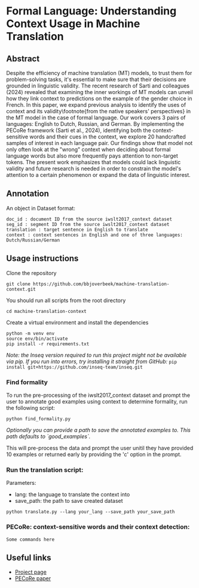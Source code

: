 # Formal Language: Understanding Context Usage in Machine Translation

## Abstract

Despite the efficiency of machine translation (MT) models, to trust them for problem-solving tasks, it's essential to make sure that their decisions are grounded in linguistic validity. The recent research of Sarti and colleagues (2024) revealed that examining the inner workings of MT models can unveil how they link context to predictions on the example of the gender choice in French. In this paper, we expand previous analysis to identify the uses of context and its validity\footnote{from the native speakers' perspectives} in the MT model in the case of formal language. Our work covers 3 pairs of languages: English to Dutch, Russian, and German. By implementing the PECoRe framework (Sarti et al., 2024), identifying both the context-sensitive words and their cues in the context, we explore 20 handcrafted samples of interest in each language pair. Our findings show that model not only often look at the "wrong" context when deciding about formal language words but also more frequently pays attention to non-target tokens. The present work emphasizes that models could lack linguistic validity and future research is needed in order to constrain the model's attention to a certain phenomenon or expand the data of linguistic interest.

## Annotation

An object in Dataset format:

```
doc_id : document ID from the source iwslt2017_context dataset
seg_id : segment ID from the source iwslt2017_context dataset
translation : target sentence in English to translate
context : context sentences in English and one of three languages: Dutch/Russian/German
```

## Usage instructions

Clone the repository

```
git clone https://github.com/bbjoverbeek/machine-translation-context.git
```

You should run all scripts from the root directory

```
cd machine-translation-context
```

Create a virtual environment and install the dependencies

```
python -m venv env
source env/bin/activate
pip install -r requirements.txt
```

_Note: the Inseq version required to run this project might not be available via pip. If you run into errors, try installing it straight from GitHub:_ `pip install git+https://github.com/inseq-team/inseq.git`

### Find formality

To run the pre-processing of the iwslt2017_context dataset and prompt the user to annotate good examples using context to determine formality, run the following script:

```
python find_formality.py
```

_Optionally you can provide a path to save the annotated examples to. This path defaults to \`good_examples\`._

This will pre-process the data and prompt the user unitil they have provided 10 examples or returned early by providing the 'c' option in the prompt.

### Run the translation script:

Parameters:

- lang: the language to translate the context into
- save_path: the path to save created dataset

```
python translate.py --lang your_lang --save_path your_save_path
```

### PECoRe: context-sensitive words and their context detection:

```
Some commands here
```

## Useful links

- [Project page](https://sites.google.com/rug.nl/ik-nlp-2024/projects-description/understanding-context-usage-in-machine-translation?authuser=0)
- [PECoRe paper](https://arxiv.org/abs/2310.01188)
